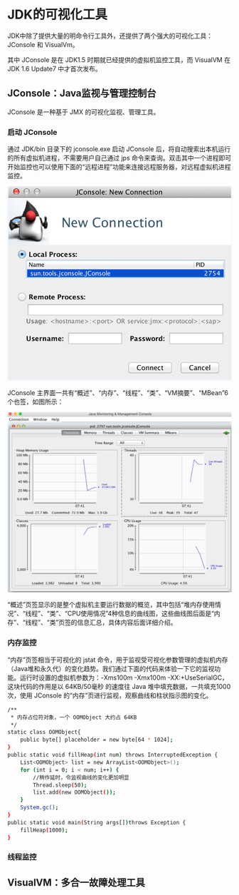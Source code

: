 # JDK的可视化工具

JDK中除了提供大量的明命令行工具外，还提供了两个强大的可视化工具：JConsole 和 VisualVm。

其中 JConsole 是在 JDK1.5 时期就已经提供的虚拟机监控工具，而 VisualVM 在 JDK 1.6 Update7 中才首次发布。

## JConsole：Java监视与管理控制台

JConsole 是一种基于 JMX 的可视化监视、管理工具。

### 启动 JConsole

通过 JDK/bin 目录下的 jconsole.exe 启动 JConsole 后，将自动搜索出本机运行的所有虚拟机进程，不需要用户自己通过 jps 命令来查询。双击其中一个进程即可开始监控也可以使用下面的“远程进程”功能来连接远程服务器，对远程虚拟机进程监控。

![](../img/04/04_02_01_jconsole_startup.png)

JConsole 主界面一共有“概述”、“内存”、“线程”、“类”、“VM摘要”、“MBean”6个也签，如图所示：

![](../img/04/04_02_02_jconsole_overview.png)

“概述”页签显示的是整个虚拟机主要运行数据的概览，其中包括“堆内存使用情况”、“线程”、“类”、“CPU使用情况”4种信息的曲线图，这些曲线图后面是“内存”、“线程”、“类”页签的信息汇总，具体内容后面详细介绍。

### 内存监控

“内存”页签相当于可视化的 jstat 命令，用于监视受可视化参数管理的虚拟机内存（Java堆和永久代）的变化趋势。我们通过下面的代码来体验一下它的监视功能。运行时设置的虚拟机参数为：-Xms100m -Xmx100m -XX:+UseSerialGC，这块代码的作用是以 64KB/50毫秒 的速度往 Java 堆中填充数据，一共填充1000次，使用 JConsole 的“内存”页进行监视，观察曲线和柱状指示图的变化。

```bash
/**
 * 内存占位符对象，一个 OOMObject 大约占 64KB
 */
static class OOMObject{
    public byte[] placeholder = new byte[64 * 1024];
}
public static void fillHeap(int num) throws InterruptedException {
    List<OOMObject> list = new ArrayList<OOMObject>();
    for (int i = 0; i < num; i++) {
        //稍作延时，令监视曲线的变化更加明显
        Thread.sleep(50);
        list.add(new OOMObject());
    }
    System.gc();
}
public static void main(String args[])throws Exception {
    fillHeap(1000);
}
```



### 线程监控

## VisualVM：多合一故障处理工具


